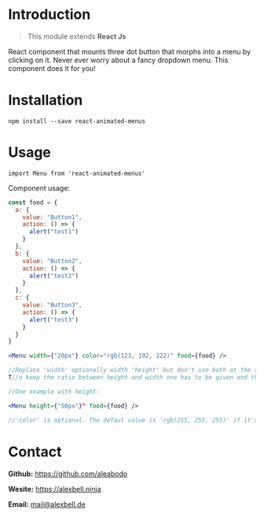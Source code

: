 # Introduction

> This module extends **React Js**

React component that mounts three dot button that morphs into a menu by clicking on it.
Never ever worry about a fancy dropdown menu. This component does it for you!

# Installation

`npm install --save react-animated-menus`

# Usage

`import Menu from 'react-animated-menus'`

Component usage:

```jsx
const food = {
  a: {
    value: "Button1",
    action: () => {
      alert("test1")
    }
  },
  b: {
    value: "Button2",
    action: () => {
      alert("test2")
    }
  },
  c: {
    value: "Button3",
    action: () => {
      alert("test3")
    }
  }
}

<Menu width={"20px"} color="rgb(123, 192, 222)" food={food} />

//Replace 'width' optionally width 'height' but don't use both at the same time.
T//o keep the ratio between height and width one has to be given and the other one is calculated by the component.

//One example with height:

<Menu height={"50px"}" food={food} />

//'color' is optional. The defaul value is 'rgb(255, 255, 255)' if it's not defined.
```

# Contact

**Github:** https://github.com/aleabodo

**Wesite:** https://alexbell.ninja

**Email:** mail@alexbell.de
